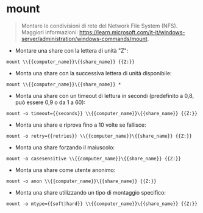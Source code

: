 # mount

> Montare le condivisioni di rete del Network File System (NFS).
> Maggiori informazioni: <https://learn.microsoft.com/it-it/windows-server/administration/windows-commands/mount>.

- Montare una share con la lettera di unità "Z":

`mount \\{{computer_name}}\{{share_name}} {{Z:}}`

- Monta una share con la successiva lettera di unità disponibile:

`mount \\{{computer_name}}\{{share_name}} *`

- Monta una share con un timeout di lettura in secondi (predefinito a 0,8, può essere 0,9 o da 1 a 60):

`mount -o timeout={{seconds}} \\{{computer_name}}\{{share_name}} {{Z:}}`

- Monta una share e riprova fino a 10 volte se fallisce:

`mount -o retry={{retries}} \\{{computer_name}}\{{share_name}} {{Z:}}`

- Monta una share forzando il maiuscolo:

`mount -o casesensitive \\{{computer_name}}\{{share_name}} {{Z:}}`

- Monta una share come utente anonimo:

`mount -o anon \\{{computer_name}}\{{share_name}} {{Z:}}`

- Monta una share utilizzando un tipo di montaggio specifico:

`mount -o mtype={{soft|hard}} \\{{computer_name}}\{{share_name}} {{Z:}}`
